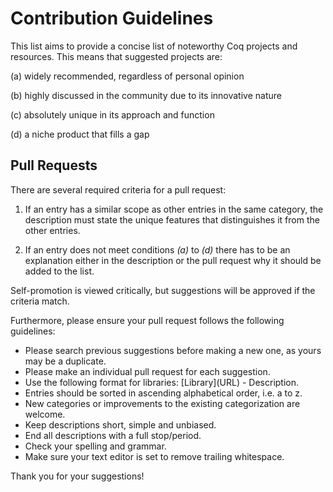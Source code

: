 # Contribution Guidelines

This list aims to provide a concise list of noteworthy Coq projects and resources. This means that suggested projects are:

(a) widely recommended, regardless of personal opinion

(b) highly discussed in the community due to its innovative nature

(c) absolutely unique in its approach and function

(d) a niche product that fills a gap  

## Pull Requests 

There are several required criteria for a pull request:

1. If an entry has a similar scope as other entries in the same category, the description must state the unique features that distinguishes it from the other entries.

2. If an entry does not meet conditions *(a)* to *(d)* there has to be an explanation either in the description or the pull request why it should be added to the list.

Self-promotion is viewed critically, but suggestions will be approved if the criteria match.

Furthermore, please ensure your pull request follows the following guidelines:

* Please search previous suggestions before making a new one, as yours may be a duplicate.
* Please make an individual pull request for each suggestion.
* Use the following format for libraries: \[Library\]\(URL\) - Description.
* Entries should be sorted in ascending alphabetical order, i.e. a to z.
* New categories or improvements to the existing categorization are welcome.
* Keep descriptions short, simple and unbiased.
* End all descriptions with a full stop/period.
* Check your spelling and grammar.
* Make sure your text editor is set to remove trailing whitespace.

Thank you for your suggestions!
